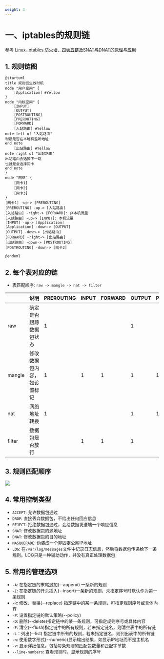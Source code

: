 ```yaml
---
weight: 3
---
```


# 一、iptables的规则链

参考 [Linux-iptables 防火墙、四表五链及SNAT与DNAT的原理与应用](https://www.cnblogs.com/yhtweirdo/p/15092477.html)

## 1. 规则链图

```plantuml
@startuml
title 规则链生效时机
node "用户空间" {
    [Application] #Yellow
}
node "内核空间" {
    [INPUT]
    [OUTPUT]
    [POSTROUTING]
    [PREROUTING]
    [FORWARD]
    [入站路由] #Yellow
note left of "入站路由"
判断是否在本地有监听地址
end note
    [出站路由] #Yellow
note right of "出站路由"
出站路由会选择下一跳
也就是会选择网卡
end note
}
node "网络" {
    [网卡1]
    [网卡2]
    [网卡3]
}
[网卡1] -up-> [PREROUTING]
[PREROUTING] -up-> [入站路由]
[入站路由] -right-> [FORWARD]: 非本机流量
[入站路由] -up-> [INPUT]: 本机流量
[INPUT] -up-> [Application]
[Application] -down-> [OUTPUT]
[OUTPUT] -down-> [出站路由]
[FORWARD] -right-> [出站路由]
[出站路由] -down-> [POSTROUTING]
[POSTROUTING] -down-> [网卡2]

@enduml
```

## 2. 每个表对应的链

- 表匹配顺序: `raw -> mangle -> nat -> filter`

|        | 说明                       | PREROUTING | INPUT | FORWARD | OUTPUT | POSTROUTING |
| ------ | -------------------------- | ---------- | ----- | ------- | ------ | ----------- |
| raw    | 确定是否跟踪数据包状态     | 1          |       |         | 1      |             |
| mangle | 修改数据包内容，如设置标记 | 1          | 1     | 1       | 1      | 1           |
| nat    | 网络地址转换               | 1          |       |         | 1      | 1           |
| filter | 数据包是否放行             |            | 1     | 1       | 1      |             |

## 3. 规则匹配顺序

<img src="../imgs/2022-09-06-01.png" />

## 4. 常用控制类型

- `ACCEPT`: 允许数据包通过
- `DROP`: 直接丢弃数据包，不给出任何回应信息
- `REJECT`: 拒绝数据包通过，会给数据发送端一个响应信息
- `SNAT`: 修改数据包的源地址
- `DNAT`: 修改数据包的目的地址
- `MASQUERADE`: 伪装成一个非固定公网IP地址
- `LOG`: 在`/var/log/messages`文件中记录日志信息，然后将数据包传递给下一条规则。LOG只是一种辅助动作，并没有真正处理数据包

## 5. 常用的管理选项

- `-A`: 在指定链的末尾追加(--append) 一条新的规则
- `-I`: 在指定链的开头插入(--insert)一条新的规则，未指定序号时默认作为第一条规则
- `-R`: 修改、替换(--replace) 指定链中的某一条规则，可指定规则序号或具体内容
- `-P`: 设置指定链的默认策略(--policy)
- `-D`: 删除(--delete)指定链中的某一条规则，可指定规则序号或具体内容
- `-F`: 清空(--flush)指定链中的所有规则，若未指定链名，则清空表中的所有链
- `-L`：列出(--list) 指定链中所有的规则，若未指定链名，则列出表中的所有链
- `-n`: 使用数字形式(--numeric)显示输出结果，如显示IP地址而不是主机名
- `-v`: 显示详细信息，包括每条规则的匹配包数量和匹配字节数
- `--line-numbers`: 查看规则时，显示规则的序号
